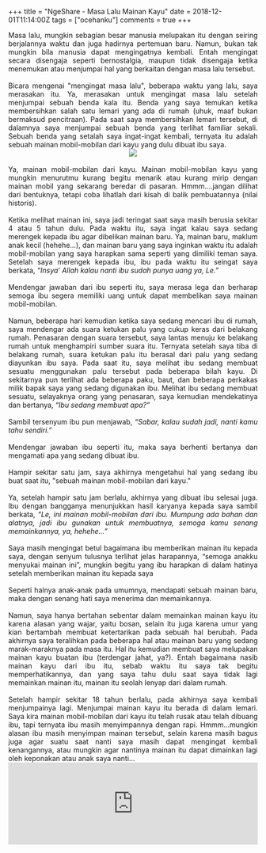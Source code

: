 +++
title = "NgeShare - Masa Lalu Mainan Kayu"
date = 2018-12-01T11:14:00Z
tags = ["ocehanku"]
comments = true
+++

<div style="text-align: justify;">Masa lalu, mungkin sebagian besar manusia melupakan itu dengan seiring berjalannya waktu dan juga hadirnya pertemuan baru. Namun, bukan tak mungkin bila manusia dapat mengingatnya kembali. Entah mengingat secara disengaja seperti bernostalgia, maupun tidak disengaja ketika menemukan atau menjumpai hal yang berkaitan dengan masa lalu tersebut.<br /><br />Bicara mengenai "mengingat masa lalu", beberapa waktu yang lalu, saya merasakan itu. Ya, merasakan untuk mengingat masa lalu setelah menjumpai sebuah benda kala itu. Benda yang saya temukan ketika membersihkan salah satu lemari yang ada di rumah (uhuk, maaf bukan bermaksud pencitraan). Pada saat saya membersihkan lemari tersebut, di dalamnya saya menjumpai sebuah benda yang terlihat familiar sekali. Sebuah benda yang setalah saya ingat-ingat kembali, ternyata itu adalah sebuah mainan mobil-mobilan dari kayu yang dulu dibuat ibu saya.<br />
<center><img border="0" data-original-height="1032" data-original-width="1288" src="https://3.bp.blogspot.com/-qxoA3c-hrPw/XAIDkEfpexI/AAAAAAAASnU/CdaS0gd4EpQOVnunjHEvVTo9SH3fwN3gACLcBGAs/s1600/mobil.jpg" /></center><br />
Ya, mainan mobil-mobilan dari kayu. Mainan mobil-mobilan kayu yang mungkin menurutmu kurang begitu menarik atau kurang mirip dengan mainan mobil yang sekarang beredar di pasaran. Hmmm....jangan dilihat dari bentuknya, tetapi coba lihatlah dari kisah di balik pembuatannya (nilai historis).<br /><br />Ketika melihat mainan ini, saya jadi teringat saat saya masih berusia sekitar 4 atau 5 tahun dulu. Pada waktu itu, saya ingat kalau saya sedang merengek kepada ibu agar dibelikan mainan baru. Ya, mainan baru, maklum anak kecil (hehehe...), dan mainan baru yang saya inginkan waktu itu adalah mobil-mobilan yang saya harapkan sama seperti yang dimiliki teman saya. Setelah saya merengek kepada ibu, ibu pada waktu itu seingat saya berkata, <i>“Insya’ Allah kalau nanti ibu sudah punya uang ya, Le.”</i><br /><br />Mendengar jawaban dari ibu seperti itu, saya merasa lega dan berharap semoga ibu segera memiliki uang untuk dapat membelikan saya mainan mobil-mobilan.<br /><br />Namun, beberapa hari kemudian ketika saya sedang mencari ibu di rumah, saya mendengar ada suara ketukan palu yang cukup keras dari belakang rumah. Penasaran dengan suara tersebut, saya lantas menuju ke belakang rumah untuk menghampiri sumber suara itu. Ternyata setelah saya tiba di belakang rumah, suara ketukan palu itu berasal dari palu yang sedang diayunkan ibu saya. Pada saat itu, saya melihat ibu sedang membuat sesuatu menggunakan palu tersebut pada beberapa bilah kayu. Di sekitarnya pun terlihat ada beberapa paku, baut, dan beberapa perkakas milik bapak saya yang sedang digunakan ibu. Melihat ibu sedang membuat sesuatu, selayaknya orang yang penasaran, saya kemudian mendekatinya dan bertanya, <i>“Ibu sedang membuat apa?”</i><br /><br />
Sambil tersenyum ibu pun menjawab, <i>“Sabar, kalau sudah jadi, nanti kamu tahu sendiri.”</i><br /><br />Mendengar jawaban ibu seperti itu, maka saya berhenti bertanya dan mengamati apa yang sedang dibuat ibu.<br /><br />Hampir sekitar satu jam, saya akhirnya mengetahui hal yang sedang ibu buat saat itu, "sebuah mainan mobil-mobilan dari kayu."<br /><br />Ya, setelah hampir satu jam berlalu, akhirnya yang dibuat ibu selesai juga. Ibu dengan bangganya menunjukkan hasil karyanya kepada saya sambil berkata, <i>“Le, ini mainan mobil-mobilan dari ibu. Mumpung ada bahan dan alatnya, jadi ibu gunakan untuk membuatnya, semoga kamu senang memainkannya, ya, hehehe...”</i><br /><br />Saya masih mengingat betul bagaimana ibu memberikan mainan itu kepada saya, dengan senyum tulusnya terlihat jelas harapannya, “semoga anakku menyukai mainan ini”, mungkin begitu yang ibu harapkan di dalam hatinya setelah memberikan mainan itu kepada saya<br /><br />
Seperti halnya anak-anak pada umumnya, mendapati sebuah mainan baru, maka dengan senang hati saya menerima dan memainkannya.<br /><br />Namun, saya hanya bertahan sebentar dalam memainkan mainan kayu itu karena alasan yang wajar, yaitu bosan, selain itu juga karena umur yang kian bertambah membuat ketertarikan pada sebuah hal berubah. Pada akhirnya saya teralihkan pada beberapa hal atau mainan baru yang sedang marak-maraknya pada masa itu. Hal itu kemudian membuat saya melupakan mainan kayu buatan ibu (terdengar jahat, ya?). Entah bagaimana nasib mainan kayu dari ibu itu, sebab waktu itu saya tak begitu memperhatikannya, dan yang saya tahu dulu saat saya tidak lagi memainkan mainan itu, mainan itu seolah lenyap dari dalam rumah.<br /><br />Setelah hampir sekitar 18 tahun berlalu, pada akhirnya saya kembali menjumpainya lagi. Menjumpai mainan kayu itu berada di dalam lemari. Saya kira mainan mobil-mobilan dari kayu itu telah rusak atau telah dibuang ibu, tapi ternyata ibu masih menyimpannya dengan rapi. Hmmm...mungkin alasan ibu masih menyimpan mainan tersebut, selain karena masih bagus juga agar suatu saat nanti saya masih dapat mengingat kembali kenangannya, atau mungkin agar nantinya mainan itu dapat dimainkan lagi oleh keponakan atau anak saya nanti...<br />
<iframe allow="autoplay" frameborder="no" height="166" scrolling="no" src="https://w.soundcloud.com/player/?url=https%3A//api.soundcloud.com/tracks/538392507&amp;color=%23e85d4f&amp;auto_play=true&amp;hide_related=false&amp;show_comments=true&amp;show_user=true&amp;show_reposts=false&amp;show_teaser=true" width="100%"></iframe></div>
